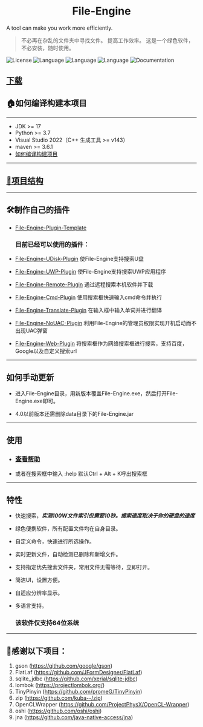 # <div align="center">File-Engine</div>

A tool can make you work more efficiently.

> 不必再在杂乱的文件夹中寻找文件。
> 提高工作效率。
> 这是一个绿色软件，不必安装，随时使用。

![License](https://img.shields.io/badge/license-MIT-yellow)
![Language](https://img.shields.io/badge/language-c++-brightgreen)
![Language](https://img.shields.io/badge/language-java-brightgreen)
![Language](https://img.shields.io/badge/language-cuda-brightgreen)
![Documentation](https://img.shields.io/badge/documentation-yes-brightgreen)

## [下载](https://github.com/XUANXUQAQ/File-Engine/releases/)

## 🏠如何编译构建本项目

---

- JDK >= 17
- Python >= 3.7
- Visual Studio 2022（C++ 生成工具 >= v143）
- maven >= 3.6.1
- [如何编译构建项目](https://github.com/XUANXUQAQ/File-Engine/blob/master/README_BUILD.md)

---

## [🧱项目结构](https://github.com/XUANXUQAQ/File-Engine/blob/master/README_PROJECT.md)

---

## 🛠️制作自己的插件

- [File-Engine-Plugin-Template](https://github.com/XUANXUQAQ/File-Engine-Plugin-Template)   
  
  ### 目前已经可以使用的插件：

- [File-Engine-UDisk-Plugin](https://github.com/XUANXUQAQ/File-Engine-UDisk-Plugin) 使File-Engine支持搜索U盘

- [File-Engine-UWP-Plugin](https://github.com/XUANXUQAQ/File-Engine-UWP-Plugin) 使File-Engine支持搜索UWP应用程序

- [File-Engine-Remote-Plugin](https://github.com/XUANXUQAQ/File-Engine-Remote-Plugin) 通过远程搜索本机软件并下载

- [File-Engine-Cmd-Plugin](https://github.com/XUANXUQAQ/File-Engine-Cmd-Plugin) 使用搜索框快速输入cmd命令并执行

- [File-Engine-Translate-Plugin](https://github.com/XUANXUQAQ/File-Engine-Translate-Plugin) 在输入框中输入单词并进行翻译

- [File-Engine-NoUAC-Plugin](https://github.com/XUANXUQAQ/File-Engine-NoUAC-Plugin) 利用File-Engine的管理员权限实现开机启动而不出现UAC弹窗

- [File-Engine-Web-Plugin](https://github.com/XUANXUQAQ/File-Engine-Web-Plugin) 将搜索框作为网络搜索框进行搜索，支持百度，Google以及自定义搜索url

---

## 如何手动更新

- 进入File-Engine目录，用新版本覆盖File-Engine.exe，然后打开File-Engine.exe即可。

- 4.0以前版本还需删除data目录下的File-Engine.jar

---

## 使用

- ### [查看帮助](https://github.com/XUANXUQAQ/File-Engine/wiki/Usage)

- 或者在搜索框中输入 :help    默认Ctrl + Alt + K呼出搜索框

---

## 特性

* 快速搜索，***实测100W文件索引仅需要10秒。搜索速度取决于你的硬盘的速度***

* 绿色便携软件，所有配置文件均在自身目录。

* 自定义命令，快速进行所选操作。

* 实时更新文件，自动检测已删除和新增文件。

* 支持指定优先搜索文件夹，常用文件无需等待，立即打开。

* 简洁UI，设置方便。

* 自适应分辨率显示。    

* 多语言支持。   
  
  ### 该软件仅支持64位系统

---

## 💖感谢以下项目：

1. gson (https://github.com/google/gson)
2. FlatLaf (https://github.com/JFormDesigner/FlatLaf)   
3. sqlite_jdbc (https://github.com/xerial/sqlite-jdbc)   
4. lombok (https://projectlombok.org/)   
5. TinyPinyin (https://github.com/promeG/TinyPinyin)
6. zip (https://github.com/kuba--/zip)
7. OpenCLWrapper (https://github.com/ProjectPhysX/OpenCL-Wrapper)
8. oshi (https://github.com/oshi/oshi)
9. jna (https://github.com/java-native-access/jna)